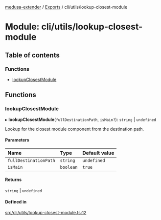 [medusa-extender](../README.md) / [Exports](../modules.md) / cli/utils/lookup-closest-module

# Module: cli/utils/lookup-closest-module

## Table of contents

### Functions

- [lookupClosestModule](cli_utils_lookup_closest_module.md#lookupclosestmodule)

## Functions

### lookupClosestModule

▸ **lookupClosestModule**(`fullDestinationPath`, `isMain?`): `string` \| `undefined`

Lookup for the closest module component from the destination path.

#### Parameters

| Name | Type | Default value |
| :------ | :------ | :------ |
| `fullDestinationPath` | `string` | `undefined` |
| `isMain` | `boolean` | `true` |

#### Returns

`string` \| `undefined`

#### Defined in

[src/cli/utils/lookup-closest-module.ts:12](https://github.com/adrien2p/medusa-extender/blob/8143685/src/cli/utils/lookup-closest-module.ts#L12)
